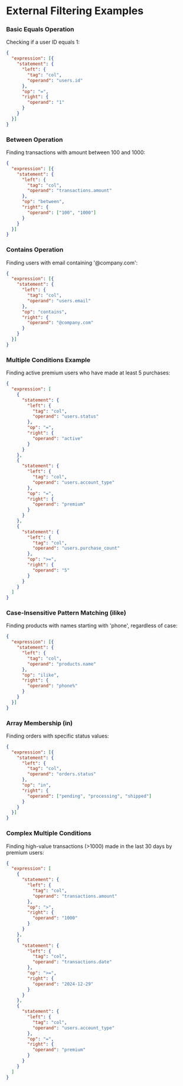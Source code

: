 # External Filtering Examples

### **Basic Equals Operation**

Checking if a user ID equals 1:

```json
{
  "expression": [{
    "statement": {
      "left": {
        "tag": "col",
        "operand": "users.id"
      },
      "op": "=",
      "right": {
        "operand": "1"
      }
    }
  }]
}
```

### **Between Operation**

Finding transactions with amount between 100 and 1000:

```json
{
  "expression": [{
    "statement": {
      "left": {
        "tag": "col",
        "operand": "transactions.amount"
      },
      "op": "between",
      "right": {
        "operand": ["100", "1000"]
      }
    }
  }]
}
```

### **Contains Operation**

Finding users with email containing '@company.com':

```json
{
  "expression": [{
    "statement": {
      "left": {
        "tag": "col",
        "operand": "users.email"
      },
      "op": "contains",
      "right": {
        "operand": "@company.com"
      }
    }
  }]
}
```

### **Multiple Conditions Example**

Finding active premium users who have made at least 5 purchases:

```json
{
  "expression": [
    {
      "statement": {
        "left": {
          "tag": "col",
          "operand": "users.status"
        },
        "op": "=",
        "right": {
          "operand": "active"
        }
      }
    },
    {
      "statement": {
        "left": {
          "tag": "col",
          "operand": "users.account_type"
        },
        "op": "=",
        "right": {
          "operand": "premium"
        }
      }
    },
    {
      "statement": {
        "left": {
          "tag": "col",
          "operand": "users.purchase_count"
        },
        "op": ">=",
        "right": {
          "operand": "5"
        }
      }
    }
  ]
}
```

### **Case-Insensitive Pattern Matching (ilike)**

Finding products with names starting with 'phone', regardless of case:

```json
{
  "expression": [{
    "statement": {
      "left": {
        "tag": "col",
        "operand": "products.name"
      },
      "op": "ilike",
      "right": {
        "operand": "phone%"
      }
    }
  }]
}
```

### **Array Membership (in)**

Finding orders with specific status values:

```json
{
  "expression": [{
    "statement": {
      "left": {
        "tag": "col",
        "operand": "orders.status"
      },
      "op": "in",
      "right": {
        "operand": ["pending", "processing", "shipped"]
      }
    }
  }]
}
```

### **Complex Multiple Conditions**

Finding high-value transactions (>1000) made in the last 30 days by premium users:

```json
{
  "expression": [
    {
      "statement": {
        "left": {
          "tag": "col",
          "operand": "transactions.amount"
        },
        "op": ">",
        "right": {
          "operand": "1000"
        }
      }
    },
    {
      "statement": {
        "left": {
          "tag": "col",
          "operand": "transactions.date"
        },
        "op": ">=",
        "right": {
          "operand": "2024-12-29"
        }
      }
    },
    {
      "statement": {
        "left": {
          "tag": "col",
          "operand": "users.account_type"
        },
        "op": "=",
        "right": {
          "operand": "premium"
        }
      }
    }
  ]
}
```

